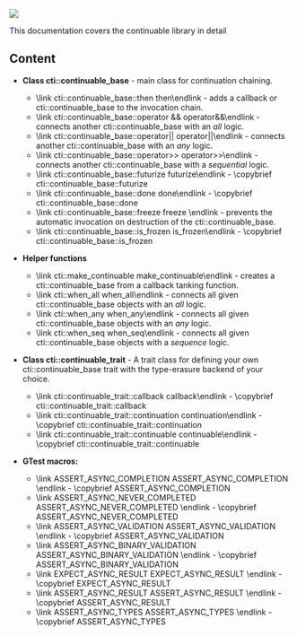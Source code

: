 ![](https://raw.githubusercontent.com/Naios/continuable/master/doc/slideshow.gif)

This documentation covers the continuable library in detail

## Content

- **Class cti::continuable_base**  - main class for continuation chaining.
  - \link cti::continuable_base::then then\endlink - adds a callback or  cti::continuable_base to the invocation chain.
  - \link cti::continuable_base::operator && operator&&\endlink - connects another cti::continuable_base with an *all* logic.
  - \link cti::continuable_base::operator|| operator||\endlink - connects another cti::continuable_base with an *any* logic.
  - \link cti::continuable_base::operator>> operator>>\endlink - connects another cti::continuable_base with a *sequential* logic.
  - \link cti::continuable_base::futurize futurize\endlink - \copybrief cti::continuable_base::futurize
  - \link cti::continuable_base::done done\endlink - \copybrief cti::continuable_base::done
  - \link cti::continuable_base::freeze freeze \endlink - prevents the automatic invocation on destruction of the cti::continuable_base.
  - \link cti::continuable_base::is_frozen is_frozen\endlink - \copybrief cti::continuable_base::is_frozen

- **Helper functions**
  - \link cti::make_continuable make_continuable\endlink - creates a cti::continuable_base from a callback tanking function.
  - \link cti::when_all when_all\endlink - connects all given cti::continuable_base objects with an *all* logic.
  - \link cti::when_any when_any\endlink - connects all given cti::continuable_base objects with an *any* logic.
  - \link cti::when_seq when_seq\endlink - connects all given cti::continuable_base objects with a *sequence* logic.

- **Class cti::continuable_trait** - A trait class for defining your own cti::continuable_base trait with the type-erasure backend of your choice.
  - \link cti::continuable_trait::callback callback\endlink - \copybrief cti::continuable_trait::callback
  - \link cti::continuable_trait::continuation continuation\endlink - \copybrief cti::continuable_trait::continuation
  - \link cti::continuable_trait::continuable continuable\endlink - \copybrief cti::continuable_trait::continuable

- **GTest macros:**
  - \link ASSERT_ASYNC_COMPLETION ASSERT_ASYNC_COMPLETION \endlink - \copybrief ASSERT_ASYNC_COMPLETION
  - \link ASSERT_ASYNC_NEVER_COMPLETED ASSERT_ASYNC_NEVER_COMPLETED \endlink - \copybrief ASSERT_ASYNC_NEVER_COMPLETED
  - \link ASSERT_ASYNC_VALIDATION ASSERT_ASYNC_VALIDATION \endlink - \copybrief ASSERT_ASYNC_VALIDATION
  - \link ASSERT_ASYNC_BINARY_VALIDATION ASSERT_ASYNC_BINARY_VALIDATION \endlink - \copybrief ASSERT_ASYNC_BINARY_VALIDATION
  - \link EXPECT_ASYNC_RESULT EXPECT_ASYNC_RESULT \endlink - \copybrief EXPECT_ASYNC_RESULT
  - \link ASSERT_ASYNC_RESULT ASSERT_ASYNC_RESULT \endlink - \copybrief ASSERT_ASYNC_RESULT
  - \link ASSERT_ASYNC_TYPES ASSERT_ASYNC_TYPES \endlink - \copybrief ASSERT_ASYNC_TYPES
